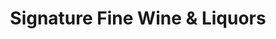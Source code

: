 ---
title: "Signature Fine Wine & Liquors"
url: /franklin-square/signature-fine-wine-and-liquors/
shop: alcohol
---